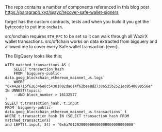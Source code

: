 The repo contains a number of components referenced in this blog post https://paragraph.xyz/@ayc/recover-safe-wallet-signers

forge/ has the custom contracts, tests and when you build it you get the bytecode to put into `onchain`.

src/onchain requires `ETH_RPC` to be set so it can walk through all WazirX wallet transactions. 
src/offchain works on data extracted from bigquery and allowed me to cover every Safe wallet transaction (ever).

The BigQuery looks like this;
```
WITH matched_transactions AS (
    SELECT transaction_hash
    FROM `bigquery-public-data.goog_blockchain_ethereum_mainnet_us.logs` 
    WHERE "0x442e715f626346e8c54381002da614f62bee8d27386535b2521ec8540898556e" IN UNNEST(topics)
    --AND block_number > 16132577
)
SELECT t.transaction_hash, t.input
FROM `bigquery-public-data.goog_blockchain_ethereum_mainnet_us.transactions` t
WHERE t.transaction_hash IN (SELECT transaction_hash FROM matched_transactions)
and LEFT(t.input, 34) = '0x6a761202000000000000000000000000'
```
